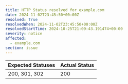```yaml
---
title: HTTP Status resolved for example.com
date: 2024-11-02T23:45:50+00:00Z
resolved: True
resolvedWhen: 2024-11-02T23:45:50+00:00Z
resolvedStartTime: 2024-10-25T21:09:43.191474+00:00
severity: notice
affected:
  - example.com
section: issue
---
```


| Expected Statuses | Actual Status  |
|-------------------|----------------|
| 200, 301, 302 | 200 |
